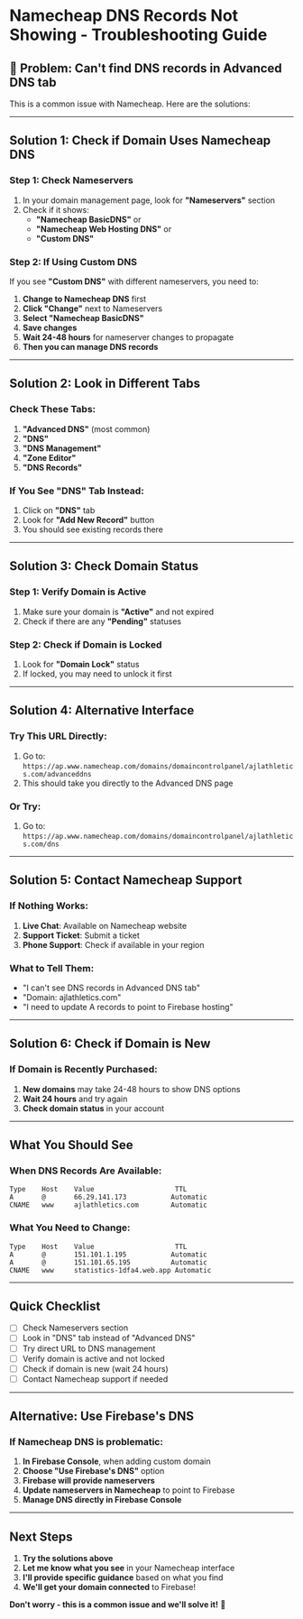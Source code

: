# Namecheap DNS Records Not Showing - Troubleshooting Guide

## 🚨 Problem: Can't find DNS records in Advanced DNS tab

This is a common issue with Namecheap. Here are the solutions:

---

## Solution 1: Check if Domain Uses Namecheap DNS

### Step 1: Check Nameservers
1. In your domain management page, look for **"Nameservers"** section
2. Check if it shows:
   - **"Namecheap BasicDNS"** or
   - **"Namecheap Web Hosting DNS"** or
   - **"Custom DNS"**

### Step 2: If Using Custom DNS
If you see **"Custom DNS"** with different nameservers, you need to:
1. **Change to Namecheap DNS** first
2. **Click "Change"** next to Nameservers
3. **Select "Namecheap BasicDNS"**
4. **Save changes**
5. **Wait 24-48 hours** for nameserver changes to propagate
6. **Then you can manage DNS records**

---

## Solution 2: Look in Different Tabs

### Check These Tabs:
1. **"Advanced DNS"** (most common)
2. **"DNS"** 
3. **"DNS Management"**
4. **"Zone Editor"**
5. **"DNS Records"**

### If You See "DNS" Tab Instead:
1. Click on **"DNS"** tab
2. Look for **"Add New Record"** button
3. You should see existing records there

---

## Solution 3: Check Domain Status

### Step 1: Verify Domain is Active
1. Make sure your domain is **"Active"** and not expired
2. Check if there are any **"Pending"** statuses

### Step 2: Check if Domain is Locked
1. Look for **"Domain Lock"** status
2. If locked, you may need to unlock it first

---

## Solution 4: Alternative Interface

### Try This URL Directly:
1. Go to: `https://ap.www.namecheap.com/domains/domaincontrolpanel/ajlathletics.com/advanceddns`
2. This should take you directly to the Advanced DNS page

### Or Try:
1. Go to: `https://ap.www.namecheap.com/domains/domaincontrolpanel/ajlathletics.com/dns`

---

## Solution 5: Contact Namecheap Support

### If Nothing Works:
1. **Live Chat**: Available on Namecheap website
2. **Support Ticket**: Submit a ticket
3. **Phone Support**: Check if available in your region

### What to Tell Them:
- "I can't see DNS records in Advanced DNS tab"
- "Domain: ajlathletics.com"
- "I need to update A records to point to Firebase hosting"

---

## Solution 6: Check if Domain is New

### If Domain is Recently Purchased:
1. **New domains** may take 24-48 hours to show DNS options
2. **Wait 24 hours** and try again
3. **Check domain status** in your account

---

## What You Should See

### When DNS Records Are Available:
```
Type    Host    Value                    TTL
A       @       66.29.141.173           Automatic
CNAME   www     ajlathletics.com        Automatic
```

### What You Need to Change:
```
Type    Host    Value                    TTL
A       @       151.101.1.195           Automatic
A       @       151.101.65.195          Automatic
CNAME   www     statistics-1dfa4.web.app Automatic
```

---

## Quick Checklist

- [ ] Check Nameservers section
- [ ] Look in "DNS" tab instead of "Advanced DNS"
- [ ] Try direct URL to DNS management
- [ ] Verify domain is active and not locked
- [ ] Check if domain is new (wait 24 hours)
- [ ] Contact Namecheap support if needed

---

## Alternative: Use Firebase's DNS

### If Namecheap DNS is problematic:
1. **In Firebase Console**, when adding custom domain
2. **Choose "Use Firebase's DNS"** option
3. **Firebase will provide nameservers**
4. **Update nameservers in Namecheap** to point to Firebase
5. **Manage DNS directly in Firebase Console**

---

## Next Steps

1. **Try the solutions above**
2. **Let me know what you see** in your Namecheap interface
3. **I'll provide specific guidance** based on what you find
4. **We'll get your domain connected** to Firebase!

**Don't worry - this is a common issue and we'll solve it!** 🚀
